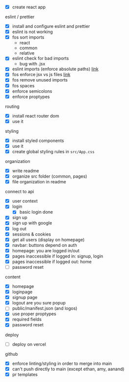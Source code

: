 - [x] create react app

eslint / prettier

- [x] install and configure eslint and prettier
- [x] eslint is not working
- [x] fos sort imports
  - react
  - common
  - relative
- [x] eslint check for bad imports
  - bug with .jsx
- [x] eslint imports (enforce absolute paths)
      [link](https://www.npmjs.com/package/eslint-plugin-no-relative-import-paths)
- [x] fos enforce jsx vs js files
      [link](https://github.com/jsx-eslint/eslint-plugin-react)
- [x] fos remove unused imports
- [x] fos spaces
- [x] enforce semicolons
- [x] enforce proptypes

routing

- [x] install react router dom
- [x] use it

styling

- [x] install styled components
- [x] use it
- [x] create global styling rules in `src/App.css`

organization

- [x] write readme
- [x] organize src folder (common, pages)
- [x] file organization in readme

connect to api

- [x] user context
- [x] login
  - [x] basic login done
- [x] sign up
- [x] sign up with google
- [x] log out
- [x] sessions & cookies
- [x] get all users (display on homepage)
- [x] navbar: buttons depend on auth
- [x] homepage: you are logged in/out
- [x] pages inaccessible if logged in: signup, login
- [x] pages inaccessible if logged out: home
- [ ] password reset

content

- [x] homepage
- [x] loginpage
- [x] signup page
- [x] logout are you sure popup
- [ ] public/manifest.json (and logos)
- [x] use proper proptypes
- [x] required fields
- [x] password reset

deploy

- [ ] deploy on vercel

github

- [x] enforce linting/styling in order to merge into main
- [x] can't push directly to main (except ethan, amy, aanand)
- [x] pr templates
